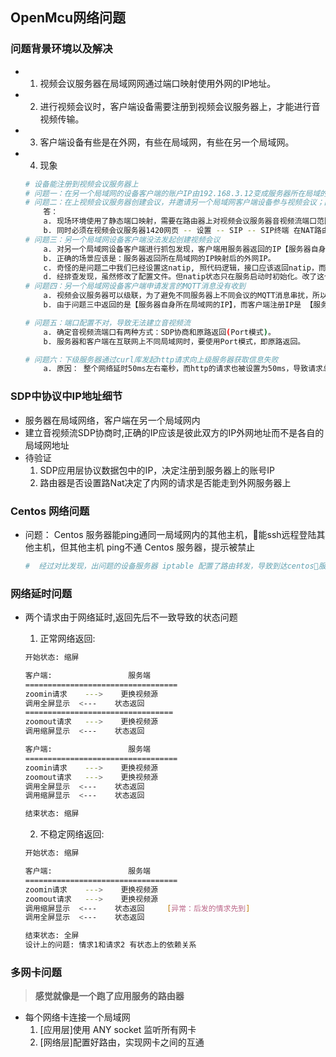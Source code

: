## **OpenMcu网络问题**

### **问题背景环境以及解决**
- 1. 视频会议服务器在局域网网通过端口映射使用外网的IP地址。
- 2. 进行视频会议时，客户端设备需要注册到视频会议服务器上，才能进行音视频传输。
- 3. 客户端设备有些是在外网，有些在局域网，有些在另一个局域网。
- 4. 现象
    ```sh
    # 设备能注册到视频会议服务器上
    # 问题一：在另一个局域网的设备客户端的账户IP由192.168.3.12变成服务器所在局域的路由器IP192.168.1.1
    # 问题二：在上视频会议服务器创建会议，并邀请另一个局域网客户端设备参与视频会议；因没法创建音视频流导致，客户端被服务器检测机制关闭
        答：
        a. 现场环境使用了静态端口映射，需要在路由器上对视频会议服务器音视频流端口范围进行映射。
        b. 同时必须在视频会议服务器1420网页 -- 设置 -- SIP -- SIP终端 在NAT路由IP填写视频会议服务器经路由器映射的外网IP地址。
    # 问题三：另一个局域网设备客户端没法发起创建视频会议
        a. 对另一个局域网设备客户端进行抓包发现，客户端用服务器返回的IP【服务器自身所在局域网的IP】发起会议，导致失败。
        b. 正确的场景应该是：服务器返回所在局域网的IP映射后的外网IP。
        c. 奇怪的是问题二中我们已经设置这natip, 照代码逻辑，接口应该返回natip，而不是自身所在局域网的IP。【通过抓包，查看SDP可知】
        d. 经排查发现，虽然修改了配置文件。但natip状态只在服务启动时初始化。改了这个配置必须重启，并不会像其他设置一样实时生效。【排查问题/设计思路】
    # 问题四：另一个局域网设备客户端申请发言的MQTT消息没有收到
        a. 视频会议服务器可以级联，为了避免不同服务器上不同会议的MQTT消息串扰，所以客户端做了过滤。
        b. 由于问题三中返回的是【服务器自身所在局域网的IP】，而客户端注册IP是 【服务器所在局域网的IP映射后的外网IP】，两者不一致，导致发送过来的MQTT消息被滤掉

    # 问题五：端口配置不对，导致无法建立音视频流
        a. 确定音视频流端口有两种方式：SDP协商和原路返回(Port模式)。
        b. 服务器和客户端在互联网上不同局域网时，要使用Port模式，即原路返回。

	# 问题六：下级服务器通过curl库发起http请求向上级服务器获取信息失败
		a. 原因： 整个网络延时50ms左右毫秒，而http的请求也被设置为50ms，导致请求总是超时
    ```

### **SDP中协议中IP地址细节**
- 服务器在局域网络，客户端在另一个局域网内
- 建立音视频流SDP协商时,正确的IP应该是彼此双方的IP外网地址而不是各自的局域网地址
- 待验证
	1. SDP应用层协议数据包中的IP，决定注册到服务器上的账号IP
	2. 路由器是否设置路Nat决定了内网的请求是否能走到外网服务器上
	

### **Centos 网络问题**
- 问题： Centos 服务器能ping通同一局域网内的其他主机，能ssh远程登陆其他主机，但其他主机 ping不通 Centos 服务器，提示被禁止
    ```sh
    #  经过对比发现，出问题的设备服务器 iptable 配置了路由转发，导致到达centos服务器的包都被本机的iptable拒收了
    ```

### **网络延时问题**
- 两个请求由于网络延时,返回先后不一致导致的状态问题
	1. 正常网络返回:
	```sh
	开始状态: 缩屏

	客户端:                 服务端
	==================================
	zoomin请求    --->    更换视频源
    调用全屏显示  <---    状态返回
	=================================
	zoomout请求   --->    更换视频源
    调用缩屏显示  <---    状态返回

	客户端:                 服务端
	==================================
	zoomin请求    --->    更换视频源
	zoomout请求   --->    更换视频源
    调用全屏显示  <---    状态返回
    调用缩屏显示  <---    状态返回

	结束状态: 缩屏
	```

	2. 不稳定网络返回:
	```sh
	开始状态: 缩屏

	客户端:                 服务端
	==================================
	zoomin请求    --->    更换视频源
	zoomout请求   --->    更换视频源
    调用缩屏显示  <---    状态返回     [异常：后发的情求先到]
    调用全屏显示  <---    状态返回

	结束状态: 全屏
	设计上的问题: 情求1和请求2 有状态上的依赖关系
	```

### **多网卡问题**
> **感觉就像是一个跑了应用服务的路由器**
- 每个网络卡连接一个局域网
	1. [应用层]使用 ANY socket 监听所有网卡
	2. [网络层]配置好路由，实现网卡之间的互通






